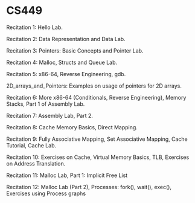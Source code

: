 # CS449

Recitation 1: Hello Lab.

Recitation 2: Data Representation and Data Lab.

Recitation 3: Pointers: Basic Concepts and Pointer Lab.

Recitation 4: Malloc, Structs and Queue Lab.

Recitation 5: x86-64, Reverse Engineering, gdb.

2D_arrays_and_Pointers: Examples on usage of pointers for 2D arrays. 

Recitation 6: More x86-64 (Conditionals, Reverse Engineering), Memory Stacks, Part 1 of Assembly Lab.

Recitation 7: Assembly Lab, Part 2.

Recitation 8: Cache Memory Basics, Direct Mapping.

Recitation 9: Fully Associative Mapping, Set Associative Mapping, Cache Tutorial, Cache Lab.

Recitation 10: Exercises on Cache, Virtual Memory Basics, TLB, Exercises on Address Translation.

Recitation 11: Malloc Lab, Part 1: Implicit Free List

Recitation 12: Malloc Lab (Part 2), Processes: fork(), wait(), exec(), Exercises using Process graphs 
